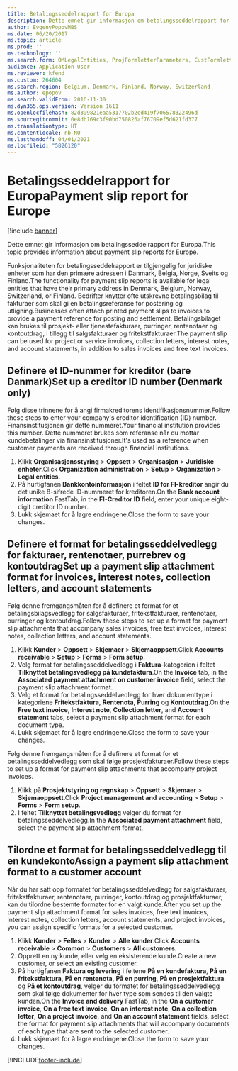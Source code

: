 ```yaml
---
title: Betalingsseddelrapport for Europa
description: Dette emnet gir informasjon om betalingsseddelrapport for Europa.
author: EvgenyPopovMBS
ms.date: 06/20/2017
ms.topic: article
ms.prod: ''
ms.technology: ''
ms.search.form: OMLegalEntities, ProjFormletterParameters, CustFormletterParameters
audience: Application User
ms.reviewer: kfend
ms.custom: 264604
ms.search.region: Belgium, Denmark, Finland, Norway, Switzerland
ms.author: epopov
ms.search.validFrom: 2016-11-30
ms.dyn365.ops.version: Version 1611
ms.openlocfilehash: 82d399821eaa5317702b2ed419f706578322496d
ms.sourcegitcommit: 0e8db169c3f90bd750826af76709ef5d621fd377
ms.translationtype: HT
ms.contentlocale: nb-NO
ms.lasthandoff: 04/01/2021
ms.locfileid: "5826120"
---
```

# <a name="payment-slip-report-for-europe"></a><span data-ttu-id="fe1b6-103">Betalingsseddelrapport for Europa</span><span class="sxs-lookup"><span data-stu-id="fe1b6-103">Payment slip report for Europe</span></span>

[!include [banner](../includes/banner.md)]

<span data-ttu-id="fe1b6-104">Dette emnet gir informasjon om betalingsseddelrapport for Europa.</span><span class="sxs-lookup"><span data-stu-id="fe1b6-104">This topic provides information about payment slip reports for Europe.</span></span>

<span data-ttu-id="fe1b6-105">Funksjonaliteten for betalingsseddelrapport er tilgjengelig for juridiske enheter som har den primære adressen i Danmark, Belgia, Norge, Sveits og Finland.</span><span class="sxs-lookup"><span data-stu-id="fe1b6-105">The functionality for payment slip reports is available for legal entities that have their primary address in Denmark, Belgium, Norway, Switzerland, or Finland.</span></span> <span data-ttu-id="fe1b6-106">Bedrifter knytter ofte utskrevne betalingsbilag til fakturaer som skal gi en betalingsreferanse for postering og utligning.</span><span class="sxs-lookup"><span data-stu-id="fe1b6-106">Businesses often attach printed payment slips to invoices to provide a payment reference for posting and settlement.</span></span> <span data-ttu-id="fe1b6-107">Betalingsbilaget kan brukes til prosjekt- eller tjenestefakturaer, purringer, rentenotaer og kontoutdrag, i tillegg til salgsfakturaer og fritekstfakturaer.</span><span class="sxs-lookup"><span data-stu-id="fe1b6-107">The payment slip can be used for project or service invoices, collection letters, interest notes, and account statements, in addition to sales invoices and free text invoices.</span></span>

## <a name="set-up-a-creditor-id-number-denmark-only"></a><span data-ttu-id="fe1b6-108">Definere et ID-nummer for kreditor (bare Danmark)</span><span class="sxs-lookup"><span data-stu-id="fe1b6-108">Set up a creditor ID number (Denmark only)</span></span>
<span data-ttu-id="fe1b6-109">Følg disse trinnene for å angi firmakreditorens identifikasjonsnummer.</span><span class="sxs-lookup"><span data-stu-id="fe1b6-109">Follow these steps to enter your company's creditor identification (ID) number.</span></span> <span data-ttu-id="fe1b6-110">Finansinstitusjonen gir dette nummeret.</span><span class="sxs-lookup"><span data-stu-id="fe1b6-110">Your financial institution provides this number.</span></span> <span data-ttu-id="fe1b6-111">Dette nummeret brukes som referanse når du mottar kundebetalinger via finansinstitusjoner.</span><span class="sxs-lookup"><span data-stu-id="fe1b6-111">It's used as a reference when customer payments are received through financial institutions.</span></span>

1.  <span data-ttu-id="fe1b6-112">Klikk **Organisasjonsstyring** &gt; **Oppsett** &gt; **Organisasjon** &gt; **Juridiske enheter**.</span><span class="sxs-lookup"><span data-stu-id="fe1b6-112">Click **Organization administration** &gt; **Setup** &gt; **Organization** &gt; **Legal entities**.</span></span>
2.  <span data-ttu-id="fe1b6-113">På hurtigfanen **Bankkontoinformasjon** i feltet **ID for FI-kreditor** angir du det unike 8-sifrede ID-nummeret for kreditoren.</span><span class="sxs-lookup"><span data-stu-id="fe1b6-113">On the **Bank account information** FastTab, in the **FI-Creditor ID** field, enter your unique eight-digit creditor ID number.</span></span>
3.  <span data-ttu-id="fe1b6-114">Lukk skjemaet for å lagre endringene.</span><span class="sxs-lookup"><span data-stu-id="fe1b6-114">Close the form to save your changes.</span></span>

## <a name="set-up-a-payment-slip-attachment-format-for-invoices-interest-notes-collection-letters-and-account-statements"></a><span data-ttu-id="fe1b6-115">Definere et format for betalingsseddelvedlegg for fakturaer, rentenotaer, purrebrev og kontoutdrag</span><span class="sxs-lookup"><span data-stu-id="fe1b6-115">Set up a payment slip attachment format for invoices, interest notes, collection letters, and account statements</span></span>
<span data-ttu-id="fe1b6-116">Følg denne fremgangsmåten for å definere et format for et betalingsbilagsvedlegg for salgsfakturaer, fritekstfakturaer, rentenotaer, purringer og kontoutdrag.</span><span class="sxs-lookup"><span data-stu-id="fe1b6-116">Follow these steps to set up a format for payment slip attachments that accompany sales invoices, free text invoices, interest notes, collection letters, and account statements.</span></span>

1.  <span data-ttu-id="fe1b6-117">Klikk **Kunder** &gt; **Oppsett** &gt; **Skjemaer** &gt; **Skjemaoppsett**.</span><span class="sxs-lookup"><span data-stu-id="fe1b6-117">Click **Accounts receivable** &gt; **Setup** &gt; **Forms** &gt; **Form setup**.</span></span>
2.  <span data-ttu-id="fe1b6-118">Velg format for betalingsseddelvedlegg i **Faktura**-kategorien i feltet **Tilknyttet betalingsvedlegg på kundefaktura**.</span><span class="sxs-lookup"><span data-stu-id="fe1b6-118">On the **Invoice** tab, in the **Associated payment attachment on customer invoice** field, select the payment slip attachment format.</span></span>
3.  <span data-ttu-id="fe1b6-119">Velg et format for betalingsseddelvedlegg for hver dokumenttype i kategoriene **Fritekstfaktura**, **Rentenota**, **Purring** og **Kontoutdrag**.</span><span class="sxs-lookup"><span data-stu-id="fe1b6-119">On the **Free text invoice**, **Interest note**, **Collection letter**, and **Account statement** tabs, select a payment slip attachment format for each document type.</span></span>
4.  <span data-ttu-id="fe1b6-120">Lukk skjemaet for å lagre endringene.</span><span class="sxs-lookup"><span data-stu-id="fe1b6-120">Close the form to save your changes.</span></span>

<span data-ttu-id="fe1b6-121">Følg denne fremgangsmåten for å definere et format for et betalingsseddelvedlegg som skal følge prosjektfakturaer.</span><span class="sxs-lookup"><span data-stu-id="fe1b6-121">Follow these steps to set up a format for payment slip attachments that accompany project invoices.</span></span>

1.  <span data-ttu-id="fe1b6-122">Klikk på **Prosjektstyring og regnskap** &gt; **Oppsett** &gt; **Skjemaer** &gt; **Skjemaoppsett**.</span><span class="sxs-lookup"><span data-stu-id="fe1b6-122">Click **Project management and accounting** &gt; **Setup** &gt; **Forms** &gt; **Form setup**.</span></span>
2.  <span data-ttu-id="fe1b6-123">I feltet **Tilknyttet betalingsvedlegg** velger du format for betalingsseddelvedlegg.</span><span class="sxs-lookup"><span data-stu-id="fe1b6-123">In the **Associated payment attachment** field, select the payment slip attachment format.</span></span>

## <a name="assign-a-payment-slip-attachment-format-to-a-customer-account"></a><span data-ttu-id="fe1b6-124">Tilordne et format for betalingsseddelvedlegg til en kundekonto</span><span class="sxs-lookup"><span data-stu-id="fe1b6-124">Assign a payment slip attachment format to a customer account</span></span>
<span data-ttu-id="fe1b6-125">Når du har satt opp formatet for betalingsseddelvedlegg for salgsfakturaer, fritekstfakturaer, rentenotaer, purringer, kontoutdrag og prosjektfakturaer, kan du tilordne bestemte formater for en valgt kunde.</span><span class="sxs-lookup"><span data-stu-id="fe1b6-125">After you set up the payment slip attachment format for sales invoices, free text invoices, interest notes, collection letters, account statements, and project invoices, you can assign specific formats for a selected customer.</span></span>

1.  <span data-ttu-id="fe1b6-126">Klikk **Kunder** &gt; **Felles** &gt; **Kunder** &gt; **Alle kunder**.</span><span class="sxs-lookup"><span data-stu-id="fe1b6-126">Click **Accounts receivable** &gt; **Common** &gt; **Customers** &gt; **All customers**.</span></span>
2.  <span data-ttu-id="fe1b6-127">Opprett en ny kunde, eller velg en eksisterende kunde.</span><span class="sxs-lookup"><span data-stu-id="fe1b6-127">Create a new customer, or select an existing customer.</span></span>
3.  <span data-ttu-id="fe1b6-128">På hurtigfanen **Faktura og levering** i feltene **På en kundefaktura**, **På en fritekstfaktura**, **På en rentenota**, **På en purring**, **På en prosjektfaktura** og **På et kontoutdrag**, velger du formatet for betalingsseddelvedlegg som skal følge dokumenter for hver type som sendes til den valgte kunden.</span><span class="sxs-lookup"><span data-stu-id="fe1b6-128">On the **Invoice and delivery** FastTab, in the **On a customer invoice**, **On a free text invoice**, **On an interest note**, **On a collection letter**, **On a project invoice**, and **On an account statement** fields, select the format for payment slip attachments that will accompany documents of each type that are sent to the selected customer.</span></span>
4.  <span data-ttu-id="fe1b6-129">Lukk skjemaet for å lagre endringene.</span><span class="sxs-lookup"><span data-stu-id="fe1b6-129">Close the form to save your changes.</span></span>






[!INCLUDE[footer-include](../../includes/footer-banner.md)]